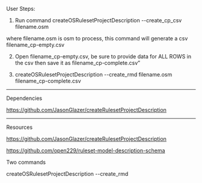 
User Steps:

1. Run command  createOSRulesetProjectDescription --create_cp_csv filename.osm

where  filename.osm is osm to process, this command will generate a csv 
filename_cp-empty.csv

2. Open filename_cp-empty.csv, be sure to provide data for ALL ROWS in the csv
then save it as filename_cp-complete.csv”


3. createOSRulesetProjectDescription --create_rmd filename.osm filename_cp-complete.csv 

----

Dependencies

https://github.com/JasonGlazer/createRulesetProjectDescription

-----

Resources

https://github.com/JasonGlazer/createRulesetProjectDescription


https://github.com/open229/ruleset-model-description-schema

Two commands



createOSRulesetProjectDescription --create_rmd 


